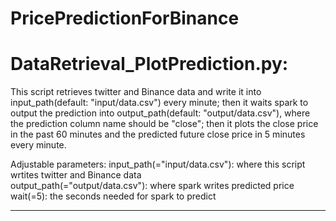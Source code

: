 # PricePredictionForBinance

# DataRetrieval_PlotPrediction.py:
This script retrieves twitter and Binance data and write it into input_path(default: "input/data.csv") every minute; 
then it waits spark to output the prediction into output_path(default: "output/data.csv"), where the prediction column name should be "close";
then it plots the close price in the past 60 minutes and the predicted future close price in 5 minutes every minute.

Adjustable parameters:
input_path(="input/data.csv"): where this script wrtites twitter and Binance data  
output_path(="output/data.csv"): where spark writes predicted price
wait(=5): the seconds needed for spark to predict


----------------------------------
